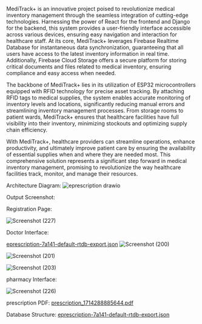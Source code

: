 MediTrack+ is an innovative project poised to revolutionize medical inventory 
management through the seamless integration of cutting-edge technologies. 
Harnessing the power of React for the frontend and Django for the backend, this 
system provides a user-friendly interface accessible across various devices, ensuring 
easy navigation and interaction for healthcare staff. At its core, MediTrack+ 
leverages Firebase Realtime Database for instantaneous data synchronization, 
guaranteeing that all users have access to the latest inventory information in real
time. Additionally, Firebase Cloud Storage offers a secure platform for storing 
critical documents and files related to medical inventory, ensuring compliance and 
easy access when needed. 
 
The backbone of MediTrack+ lies in its utilization of ESP32 microcontrollers 
equipped with RFID technology for precise asset tracking. By attaching RFID tags 
to medical supplies, the system enables accurate monitoring of inventory levels and 
locations, significantly reducing manual errors and streamlining inventory 
management processes. From storage rooms to patient wards, MediTrack+ ensures 
that healthcare facilities have full visibility into their inventory, minimizing 
stockouts and optimizing supply chain efficiency. 
 
With MediTrack+, healthcare providers can streamline operations, enhance 
productivity, and ultimately improve patient care by ensuring the availability of 
essential supplies when and where they are needed most. This comprehensive 
solution represents a significant step forward in medical inventory management, 
promising to revolutionize the way healthcare facilities track, monitor, and manage 
their resources.

Architecture Diagram:
![eprescription drawio](https://github.com/user-attachments/assets/b41c02a1-eb4f-4103-83e2-b9cd23e2590d)

Output Screenshot:

Registration Page:

![Screenshot (227)](https://github.com/user-attachments/assets/eb3ce4f4-5a7e-4948-b70d-5244f740cfed)

Doctor Interface:

[eprescription-7a141-default-rtdb-export.json](https://github.com/user-attachments/files/16266921/eprescription-7a141-default-rtdb-export.json)
![Screenshot (200)](https://github.com/user-attachments/assets/8ef3cc02-e59f-417d-b3cd-6ddbfde014af)

![Screenshot (201)](https://github.com/user-attachments/assets/a58248c7-e28d-4076-964a-d9591e699e69)

![Screenshot (203)](https://github.com/user-attachments/assets/0f0fdc40-2ba7-4eb7-bb9d-f92354f1b786)

pharmacy Interface:

![Screenshot (226)](https://github.com/user-attachments/assets/dd1827a6-65ba-4fa2-aa9d-9fb2f12febbb)

prescription PDF:
[prescription_1714288885644.pdf](https://github.com/user-attachments/files/16266751/prescription_1714288885644.pdf)

Database Structure:
[eprescription-7a141-default-rtdb-export.json](https://github.com/user-attachments/files/16266927/eprescription-7a141-default-rtdb-export.json)


